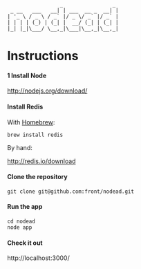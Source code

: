                      _                _ 
     _ __   ___   __| | ___  __ _  __| |
    | '_ \ / _ \ / _` |/ _ \/ _` |/ _` |
    | | | | (_) | (_| |  __/ (_| | (_| |
    |_| |_|\___/ \__,_|\___|\__,_|\__,_|


# Instructions

#### 1 Install Node

http://nodejs.org/download/


#### Install Redis

With [Homebrew](http://mxcl.github.com/homebrew/):

    brew install redis

By hand:

http://redis.io/download

#### Clone the repository

    git clone git@github.com:front/nodead.git

#### Run the app

    cd nodead
    node app

#### Check it out

http://localhost:3000/

